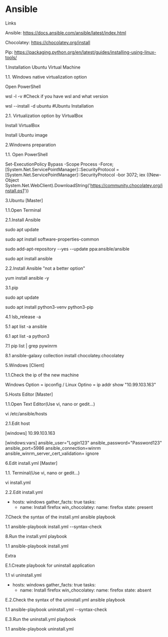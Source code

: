 # Ansible

Links

  Ansible: https://docs.ansible.com/ansible/latest/index.html
  
  Chocolatey: https://chocolatey.org/install
  
  Pip: https://packaging.python.org/en/latest/guides/installing-using-linux-tools/
  

1.Installation Ubuntu Virtual Machine

  1.1. Windows native virtualization option
   
   Open PowerShell
    
   wsl -l -v                      #Check if you have wsl and what version
     
   wsl --install -d ubuntu        #Ubuntu Installation
 
 2.1. Virtualization option by VirtualBox
  
  Install VirtualBox
  
  Install Ubuntu image
  

2.Windowns preparation

 1.1. Open PowerShell
	
Set-ExecutionPolicy Bypass -Scope Process -Force; [System.Net.ServicePointManager]::SecurityProtocol = [System.Net.ServicePointManager]::SecurityProtocol -bor 3072; iex ((New-Object System.Net.WebClient).DownloadString('https://community.chocolatey.org/install.ps1'))


3.Ubuntu [Master]

  1.1.Open Terminal
  
  2.1.Install Ansible
  
   sudo apt update
   
   sudo apt install software-properties-common
   
   sudo add-apt-repository --yes --update ppa:ansible/ansible
   
   sudo apt install ansible
    
  2.2.Install Ansible "not a better option"
  
   yum install ansible -y
    
  3.1.pip
  
   sudo apt update
    
   sudo apt install python3-venv python3-pip
    
    
  4.1 lsb_release -a

  5.1 apt list -a ansible

  6.1 apt list -a python3

  7.1 pip list | grep pywinrm

  8.1 ansible-galaxy collection install chocolatey.chocolatey


5.Windows [Client]

  1.1.Check the ip of the new machine
  
Windows Option = ipconfig / Linux Optino = ip addr show 
"10.99.103.163"

5.Hosts Editor [Master]

  1.1.Open Text Editor(Use vi, nano or gedit...)
  
   vi /etc/ansible/hosts
   
  2.1.Edit host
  
[windows]
10.99.103.163

[windows:vars]
ansible_user="Login123"
ansible_password="Password123"
ansible_port=5986
ansible_connection=winrm
ansible_winrm_server_cert_validation= ignore


6.Edit install.yml [Master]

  1.1. Terminal(Use vi, nano or gedit...)
  
   vi install.yml
    
  2.2.Edit install.yml
  
- hosts: windows
  gather_facts: true
  tasks:
  - name: Install firefox
    win_chocolatey:
      name: firefox
      state: present

7.Check the syntax of the install.yml ansible playbook

  1.1 ansible-playbook install.yml --syntax-check

8.Run the install.yml playbook

  1.1 ansible-playbook install.yml

Extra

E.1.Create playbook for uninstall application

  1.1 vi uninstall.yml
  
- hosts: windows
  gather_facts: true
  tasks:
  - name: Install firefox
    win_chocolatey:
      name: firefox
      state: absent


E.2.Check the syntax of the uninstall.yml ansible playbook

  1.1 ansible-playbook uninstall.yml --syntax-check


E.3.Run the uninstall.yml playbook

  1.1 ansible-playbook uninstall.yml
  
  
  
  
